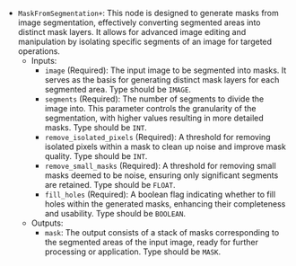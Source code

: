 - `MaskFromSegmentation+`: This node is designed to generate masks from image segmentation, effectively converting segmented areas into distinct mask layers. It allows for advanced image editing and manipulation by isolating specific segments of an image for targeted operations.
    - Inputs:
        - `image` (Required): The input image to be segmented into masks. It serves as the basis for generating distinct mask layers for each segmented area. Type should be `IMAGE`.
        - `segments` (Required): The number of segments to divide the image into. This parameter controls the granularity of the segmentation, with higher values resulting in more detailed masks. Type should be `INT`.
        - `remove_isolated_pixels` (Required): A threshold for removing isolated pixels within a mask to clean up noise and improve mask quality. Type should be `INT`.
        - `remove_small_masks` (Required): A threshold for removing small masks deemed to be noise, ensuring only significant segments are retained. Type should be `FLOAT`.
        - `fill_holes` (Required): A boolean flag indicating whether to fill holes within the generated masks, enhancing their completeness and usability. Type should be `BOOLEAN`.
    - Outputs:
        - `mask`: The output consists of a stack of masks corresponding to the segmented areas of the input image, ready for further processing or application. Type should be `MASK`.
